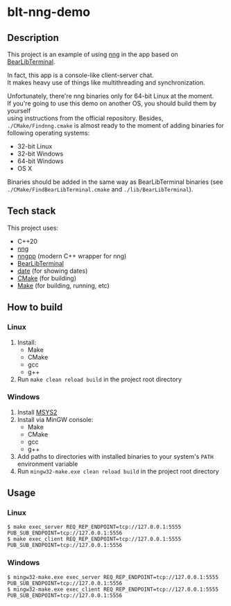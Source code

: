 # blt-nng-demo

## Description

This project is an example of using [nng](https://github.com/nanomsg/nng) in the app based
on [BearLibTerminal](http://foo.wyrd.name/en:bearlibterminal).

In fact, this app is a console-like client-server chat.\
It makes heavy use of things like multithreading and synchronization.

Unfortunately, there're nng binaries only for 64-bit Linux at the moment.\
If you're going to use this demo on another OS, you should build them by yourself\
using instructions from the official repository.
Besides, `./CMake/Findnng.cmake` is almost ready to the moment of adding binaries
for following operating systems:
* 32-bit Linux
* 32-bit Windows
* 64-bit Windows
* OS X

Binaries should be added in the same way as BearLibTerminal binaries
(see `./CMake/FindBearLibTerminal.cmake` and `./lib/BearLibTerminal`).

## Tech stack

This project uses:
* C++20
* [nng](https://github.com/nanomsg/nng)
* [nngpp](https://github.com/cwzx/nngpp) (modern C++ wrapper for nng)
* [BearLibTerminal](http://foo.wyrd.name/en:bearlibterminal)
* [date](https://github.com/HowardHinnant/date) (for showing dates)
* [CMake](https://cmake.org/) (for building)
* [Make](https://www.gnu.org/software/make/) (for building, running, etc)

## How to build

### Linux

1. Install:
    * Make
    * CMake
    * gcc
    * g++
2. Run `make clean reload build` in the project root directory

### Windows

1. Install [MSYS2](http://repo.msys2.org/distrib/msys2-x86_64-latest.exe)
2. Install via MinGW console:
    * Make
    * CMake
    * gcc
    * g++
3. Add paths to directories with installed binaries to your system's `PATH` environment variable
4. Run `mingw32-make.exe clean reload build` in the project root directory

## Usage

### Linux

```
$ make exec_server REQ_REP_ENDPOINT=tcp://127.0.0.1:5555 PUB_SUB_ENDPOINT=tcp://127.0.0.1:5556
$ make exec_client REQ_REP_ENDPOINT=tcp://127.0.0.1:5555 PUB_SUB_ENDPOINT=tcp://127.0.0.1:5556
```

### Windows

```
$ mingw32-make.exe exec_server REQ_REP_ENDPOINT=tcp://127.0.0.1:5555 PUB_SUB_ENDPOINT=tcp://127.0.0.1:5556
$ mingw32-make.exe exec_client REQ_REP_ENDPOINT=tcp://127.0.0.1:5555 PUB_SUB_ENDPOINT=tcp://127.0.0.1:5556
```
